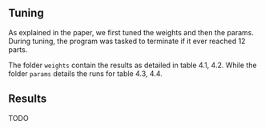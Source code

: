 ## Tuning
As explained in the paper, we first tuned the weights and then the params. During tuning, the program was tasked to terminate if it ever reached 12 parts.

The folder `weights` contain the results as detailed in table 4.1, 4.2. While the folder `params` details the runs for table 4.3, 4.4.

## Results
TODO
